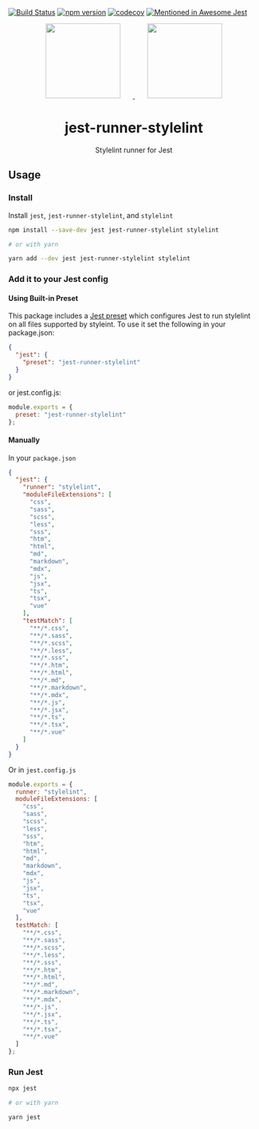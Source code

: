 [![Build Status](https://travis-ci.org/keplersj/jest-runner-stylelint.svg?branch=master)](https://travis-ci.org/keplersj/jest-runner-stylelint)
[![npm version](https://badge.fury.io/js/jest-runner-stylelint.svg)](https://badge.fury.io/js/jest-runner-stylelint)
[![codecov](https://codecov.io/gh/keplersj/jest-runner-stylelint/branch/master/graph/badge.svg)](https://codecov.io/gh/keplersj/jest-runner-stylelint)
[![Mentioned in Awesome Jest](https://awesome.re/mentioned-badge.svg)](https://github.com/jest-community/awesome-jest)

<div align="center">
  <!-- replace with accurate logo e.g from https://worldvectorlogo.com/ -->
  <a href="https://stylelint.io/">
    <img width="150" height="150" vspace="" hspace="25" src="https://cdn.worldvectorlogo.com/logos/stylelint.svg">
  </a>
  <a href="https://facebook.github.io/jest/">
    <img width="150" height="150" vspace="" hspace="25" src="https://cdn.worldvectorlogo.com/logos/jest.svg">
  </a>
  <h1>jest-runner-stylelint</h1>
  <p>Stylelint runner for Jest</p>
</div>

<div align="center">
  <!--<img src="https://user-images.githubusercontent.com/574806/30197438-9681385c-941c-11e7-80a8-2b11f15bd412.gif">-->
  <!-- TODO: Create GIF showing off runner -->
</div>

## Usage

### Install

Install `jest`, `jest-runner-stylelint`, and `stylelint`

```bash
npm install --save-dev jest jest-runner-stylelint stylelint

# or with yarn

yarn add --dev jest jest-runner-stylelint stylelint
```

### Add it to your Jest config

#### Using Built-in Preset

This package includes a [Jest preset](https://jestjs.io/docs/en/configuration#preset-string) which configures Jest to run stylelint on all files supported by styleint. To use it set the following in your package.json:

```json
{
  "jest": {
    "preset": "jest-runner-stylelint"
  }
}
```

or jest.config.js:

```js
module.exports = {
  preset: "jest-runner-stylelint"
};
```

#### Manually

In your `package.json`

```json
{
  "jest": {
    "runner": "stylelint",
    "moduleFileExtensions": [
      "css",
      "sass",
      "scss",
      "less",
      "sss",
      "htm",
      "html",
      "md",
      "markdown",
      "mdx",
      "js",
      "jsx",
      "ts",
      "tsx",
      "vue"
    ],
    "testMatch": [
      "**/*.css",
      "**/*.sass",
      "**/*.scss",
      "**/*.less",
      "**/*.sss",
      "**/*.htm",
      "**/*.html",
      "**/*.md",
      "**/*.markdown",
      "**/*.mdx",
      "**/*.js",
      "**/*.jsx",
      "**/*.ts",
      "**/*.tsx",
      "**/*.vue"
    ]
  }
}
```

Or in `jest.config.js`

```js
module.exports = {
  runner: "stylelint",
  moduleFileExtensions: [
    "css",
    "sass",
    "scss",
    "less",
    "sss",
    "htm",
    "html",
    "md",
    "markdown",
    "mdx",
    "js",
    "jsx",
    "ts",
    "tsx",
    "vue"
  ],
  testMatch: [
    "**/*.css",
    "**/*.sass",
    "**/*.scss",
    "**/*.less",
    "**/*.sss",
    "**/*.htm",
    "**/*.html",
    "**/*.md",
    "**/*.markdown",
    "**/*.mdx",
    "**/*.js",
    "**/*.jsx",
    "**/*.ts",
    "**/*.tsx",
    "**/*.vue"
  ]
};
```

### Run Jest

```bash
npx jest

# or with yarn

yarn jest
```
